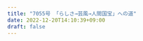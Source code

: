 ```yaml
---
title: "7055号 「らしさ→芸風→人間国宝」への道"
date: 2022-12-20T14:10:39+09:00
draft: false
---
```


```
```

```
```

